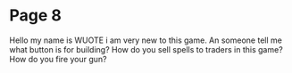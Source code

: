 # Page 8

Hello my name is WUOTE i am very new to this game. An someone tell me what button is for building? How do you sell spells to traders in this game? How do you fire your gun?

